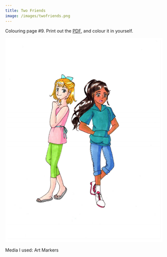 ```yaml
---
title: Two Friends
image: /images/twofriends.png
---
```

Colouring page #9. Print out the [PDF], and colour it in yourself.

![png]

Media I used: Art Markers

[png]: /images/twofriends.png
[PDF]: /images/twofriends.pdf
